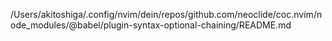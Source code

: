 /Users/akitoshiga/.config/nvim/dein/repos/github.com/neoclide/coc.nvim/node_modules/@babel/plugin-syntax-optional-chaining/README.md